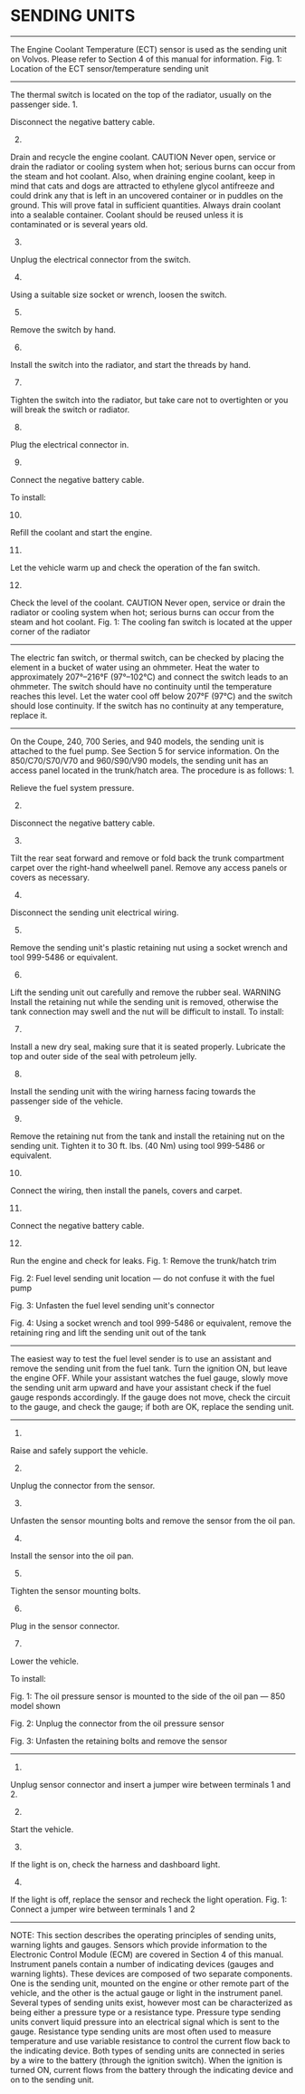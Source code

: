 # SENDING UNITS

---

The Engine Coolant Temperature (ECT) sensor is used as the sending unit on Volvos. Please refer to Section 4 of this manual for information.
Fig. 1: Location of the ECT sensor/temperature sending unit

---

The thermal switch is located on the top of the radiator, usually on the passenger side.
1.

Disconnect the negative battery cable.

2.

Drain and recycle the engine coolant.
CAUTION
Never open, service or drain the radiator or cooling system when hot; serious burns can occur from the steam and hot coolant. Also, when draining engine coolant, keep in
mind that cats and dogs are attracted to ethylene glycol antifreeze and could drink any that is left in an uncovered container or in puddles on the ground. This will prove fatal in
sufficient quantities. Always drain coolant into a sealable container. Coolant should be reused unless it is contaminated or is several years old.

3.

Unplug the electrical connector from the switch.

4.

Using a suitable size socket or wrench, loosen the switch.

5.

Remove the switch by hand.

6.

Install the switch into the radiator, and start the threads by hand.

7.

Tighten the switch into the radiator, but take care not to overtighten or you will break the switch or radiator.

8.

Plug the electrical connector in.

9.

Connect the negative battery cable.

To install:

10.

Refill the coolant and start the engine.

11.

Let the vehicle warm up and check the operation of the fan switch.

12.

Check the level of the coolant.
CAUTION
Never open, service or drain the radiator or cooling system when hot; serious burns can occur from the steam and hot coolant.
Fig. 1: The cooling fan switch is located at the upper corner
of the radiator

---

The electric fan switch, or thermal switch, can be checked by placing the element in a bucket of water using an ohmmeter. Heat the water to approximately 207°–216°F (97°–102°C) and
connect the switch leads to an ohmmeter. The switch should have no continuity until the temperature reaches this level. Let the water cool off below 207°F (97°C) and the switch should lose
continuity. If the switch has no continuity at any temperature, replace it.

---

On the Coupe, 240, 700 Series, and 940 models, the sending unit is attached to the fuel pump. See Section 5 for service information.
On the 850/C70/S70/V70 and 960/S90/V90 models, the sending unit has an access panel located in the trunk/hatch area. The procedure is as follows:
1.

Relieve the fuel system pressure.

2.

Disconnect the negative battery cable.

3.

Tilt the rear seat forward and remove or fold back the trunk compartment carpet over the right-hand wheelwell panel. Remove any access panels or covers as necessary.

4.

Disconnect the sending unit electrical wiring.

5.

Remove the sending unit's plastic retaining nut using a socket wrench and tool 999-5486 or equivalent.

6.

Lift the sending unit out carefully and remove the rubber seal.
WARNING
Install the retaining nut while the sending unit is removed, otherwise the tank connection may swell and the nut will be difficult to install.
To install:

7.

Install a new dry seal, making sure that it is seated properly. Lubricate the top and outer side of the seal with petroleum jelly.

8.

Install the sending unit with the wiring harness facing towards the passenger side of the vehicle.

9.

Remove the retaining nut from the tank and install the retaining nut on the sending unit. Tighten it to 30 ft. lbs. (40 Nm) using tool 999-5486 or equivalent.

10.

Connect the wiring, then install the panels, covers and carpet.

11.

Connect the negative battery cable.

12.

Run the engine and check for leaks.
Fig. 1: Remove the trunk/hatch trim

Fig. 2: Fuel level sending unit location — do not confuse it
with the fuel pump

Fig. 3: Unfasten the fuel level sending unit's connector

Fig. 4: Using a socket wrench and tool 999-5486 or
equivalent, remove the retaining ring and lift the sending unit
out of the tank

---

The easiest way to test the fuel level sender is to use an assistant and remove the sending unit from the fuel tank. Turn the ignition ON, but leave the engine OFF. While your assistant
watches the fuel gauge, slowly move the sending unit arm upward and have your assistant check if the fuel gauge responds accordingly. If the gauge does not move, check the circuit to the
gauge, and check the gauge; if both are OK, replace the sending unit.

---

1.

Raise and safely support the vehicle.

2.

Unplug the connector from the sensor.

3.

Unfasten the sensor mounting bolts and remove the sensor from the oil pan.

4.

Install the sensor into the oil pan.

5.

Tighten the sensor mounting bolts.

6.

Plug in the sensor connector.

7.

Lower the vehicle.

To install:

Fig. 1: The oil pressure sensor is mounted to the side of the
oil pan — 850 model shown

Fig. 2: Unplug the connector from the oil pressure sensor

Fig. 3: Unfasten the retaining bolts and remove the sensor

---

1.

Unplug sensor connector and insert a jumper wire between terminals 1 and 2.

2.

Start the vehicle.

3.

If the light is on, check the harness and dashboard light.

4.

If the light is off, replace the sensor and recheck the light operation.
Fig. 1: Connect a jumper wire between terminals 1 and 2

---

NOTE: This section describes the operating principles of sending units, warning lights and gauges. Sensors which provide information to the Electronic Control
Module (ECM) are covered in Section 4 of this manual.
Instrument panels contain a number of indicating devices (gauges and warning lights). These devices are composed of two separate components. One is the sending unit, mounted on the
engine or other remote part of the vehicle, and the other is the actual gauge or light in the instrument panel.
Several types of sending units exist, however most can be characterized as being either a pressure type or a resistance type. Pressure type sending units convert liquid pressure into an
electrical signal which is sent to the gauge. Resistance type sending units are most often used to measure temperature and use variable resistance to control the current flow back to the
indicating device. Both types of sending units are connected in series by a wire to the battery (through the ignition switch). When the ignition is turned ON, current flows from the battery
through the indicating device and on to the sending unit.

